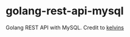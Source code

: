 # golang-rest-api-mysql
Golang REST API with MySQL. Credit to [kelvins](https://github.com/kelvins/GoApiTutorial)

